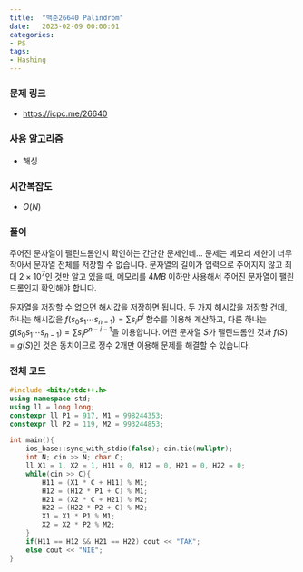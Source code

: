 ```yaml
---
title:  "백준26640 Palindrom"
date:   2023-02-09 00:00:01
categories:
- PS
tags:
- Hashing
---
```


### 문제 링크
* https://icpc.me/26640

### 사용 알고리즘
* 해싱

### 시간복잡도
* $O(N)$

### 풀이
주어진 문자열이 팰린드롬인지 확인하는 간단한 문제인데... 문제는 메모리 제한이 너무 작아서 문자열 전체를 저장할 수 없습니다. 문자열의 길이가 입력으로 주어지지 않고 최대 $2 \times 10^7$인 것만 알고 있을 때, 메모리를 $4MB$ 이하만 사용해서 주어진 문자열이 팰린드롬인지 확인해야 합니다.

문자열을 저장할 수 없으면 해시값을 저장하면 됩니다. 두 가지 해시값을 저장할 건데, 하나는 해시값을 $f(s_0s_1\cdots s_{n-1}) = \sum s_iP^i$ 함수를 이용해 계산하고, 다른 하나는 $g(s_0s_1\cdots s_{n-1}) = \sum s_iP^{n-i-1}$을 이용합니다. 어떤 문자열 $S$가 팰린드롬인 것과 $f(S) = g(S)$인 것은 동치이므로 정수 2개만 이용해 문제를 해결할 수 있습니다.

### 전체 코드
```cpp
#include <bits/stdc++.h>
using namespace std;
using ll = long long;
constexpr ll P1 = 917, M1 = 998244353;
constexpr ll P2 = 119, M2 = 993244853;

int main(){
    ios_base::sync_with_stdio(false); cin.tie(nullptr);
    int N; cin >> N; char C;
    ll X1 = 1, X2 = 1, H11 = 0, H12 = 0, H21 = 0, H22 = 0;
    while(cin >> C){
        H11 = (X1 * C + H11) % M1;
        H12 = (H12 * P1 + C) % M1;
        H21 = (X2 * C + H21) % M2;
        H22 = (H22 * P2 + C) % M2;
        X1 = X1 * P1 % M1;
        X2 = X2 * P2 % M2;
    }
    if(H11 == H12 && H21 == H22) cout << "TAK";
    else cout << "NIE";
}
```
